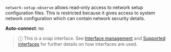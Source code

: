 `network-setup-observe` allows read-only access to network setup configuration files. This is restricted because it gives access to system network configuration which can contain network security details.

**Auto-connect**: no

> ⓘ  This is a snap interface. See [Interface management](/t/interface-management/6154) and [Supported interfaces](/t/supported-interfaces/7744) for further details on how interfaces are used.